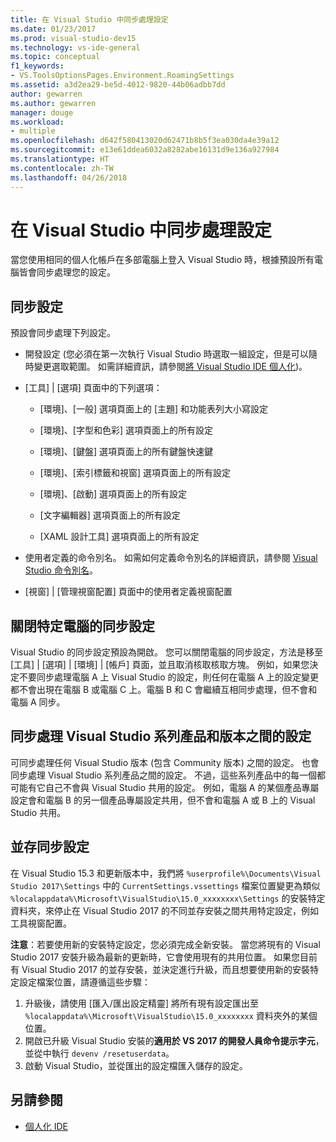 ```yaml
---
title: 在 Visual Studio 中同步處理設定
ms.date: 01/23/2017
ms.prod: visual-studio-dev15
ms.technology: vs-ide-general
ms.topic: conceptual
f1_keywords:
- VS.ToolsOptionsPages.Environment.RoamingSettings
ms.assetid: a3d2ea29-be5d-4012-9820-44b06adbb7dd
author: gewarren
ms.author: gewarren
manager: douge
ms.workload:
- multiple
ms.openlocfilehash: d642f580413020d62471b8b5f3ea030da4e39a12
ms.sourcegitcommit: e13e61ddea6032a8282abe16131d9e136a927984
ms.translationtype: HT
ms.contentlocale: zh-TW
ms.lasthandoff: 04/26/2018
---
```

# <a name="synchronize-your-settings-in-visual-studio"></a>在 Visual Studio 中同步處理設定

當您使用相同的個人化帳戶在多部電腦上登入 Visual Studio 時，根據預設所有電腦皆會同步處理您的設定。

## <a name="synchronized-settings"></a>同步設定

預設會同步處理下列設定。

- 開發設定 (您必須在第一次執行 Visual Studio 時選取一組設定，但是可以隨時變更選取範圍。 如需詳細資訊，請參閱[將 Visual Studio IDE 個人化](../ide/personalizing-the-visual-studio-ide.md))。

- [工具] &#124; [選項] 頁面中的下列選項：

    - [環境]、[一般] 選項頁面上的 [主題] 和功能表列大小寫設定

    - [環境]、[字型和色彩] 選項頁面上的所有設定

    - [環境]、[鍵盤] 選項頁面上的所有鍵盤快速鍵

    - [環境]、[索引標籤和視窗] 選項頁面上的所有設定

    - [環境]、[啟動] 選項頁面上的所有設定

    - [文字編輯器] 選項頁面上的所有設定

    - [XAML 設計工具] 選項頁面上的所有設定

- 使用者定義的命令別名。 如需如何定義命令別名的詳細資訊，請參閱 [Visual Studio 命令別名](../ide/reference/visual-studio-command-aliases.md)。

- [視窗] &#124; [管理視窗配置] 頁面中的使用者定義視窗配置

## <a name="turn-off-synchronized-settings-on-a-particular-computer"></a>關閉特定電腦的同步設定

Visual Studio 的同步設定預設為開啟。 您可以關閉電腦的同步設定，方法是移至 [工具] &#124; [選項] &#124; [環境] &#124; [帳戶] 頁面，並且取消核取核取方塊。  例如，如果您決定不要同步處理電腦 A 上 Visual Studio 的設定，則任何在電腦 A 上的設定變更都不會出現在電腦 B 或電腦 C 上。電腦 B 和 C 會繼續互相同步處理，但不會和電腦 A 同步。

## <a name="synchronize-settings-across-visual-studio-family-products-and-editions"></a>同步處理 Visual Studio 系列產品和版本之間的設定

可同步處理任何 Visual Studio 版本 (包含 Community 版本) 之間的設定。 也會同步處理 Visual Studio 系列產品之間的設定。 不過，這些系列產品中的每一個都可能有它自己不會與 Visual Studio 共用的設定。 例如，電腦 A 的某個產品專屬設定會和電腦 B 的另一個產品專屬設定共用，但不會和電腦 A 或 B 上的 Visual Studio 共用。

## <a name="side-by-side-synchronized-settings"></a>並存同步設定

在 Visual Studio 15.3 和更新版本中，我們將 `%userprofile%\Documents\Visual Studio 2017\Settings` 中的 `CurrentSettings.vssettings` 檔案位置變更為類似 `%localappdata%\Microsoft\VisualStudio\15.0_xxxxxxxx\Settings` 的安裝特定資料夾，來停止在 Visual Studio 2017 的不同並存安裝之間共用特定設定，例如工具視窗配置。

**注意**：若要使用新的安裝特定設定，您必須完成全新安裝。 當您將現有的 Visual Studio 2017 安裝升級為最新的更新時，它會使用現有的共用位置。 如果您目前有 Visual Studio 2017 的並存安裝，並決定進行升級，而且想要使用新的安裝特定設定檔案位置，請遵循這些步驟：

1. 升級後，請使用 [匯入/匯出設定精靈] 將所有現有設定匯出至 `%localappdata%\Microsoft\VisualStudio\15.0_xxxxxxxx` 資料夾外的某個位置。
2. 開啟已升級 Visual Studio 安裝的**適用於 VS 2017 的開發人員命令提示字元**，並從中執行 `devenv /resetuserdata`。
3. 啟動 Visual Studio，並從匯出的設定檔匯入儲存的設定。

## <a name="see-also"></a>另請參閱

- [個人化 IDE](../ide/personalizing-the-visual-studio-ide.md)